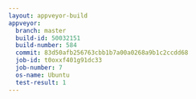 ```yaml
---
layout: appveyor-build
appveyor:
  branch: master
  build-id: 50032151
  build-number: 584
  commit: 83d50afb256763cbb1b7a00a0268a9b1c2ccdd68
  job-id: t0oxxf401g91dc33
  job-number: 7
  os-name: Ubuntu
  test-result: 1
---
```

